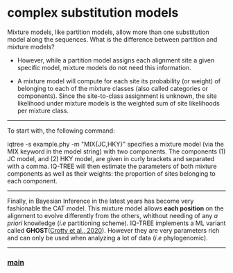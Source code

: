 # complex substitution models 

Mixture models, like partition models, allow more than one substitution model along the sequences. What is the difference between partition and mixture models?

-  However, while a partition model assigns each alignment site a given specific model, mixture models do not need this information. 

- A mixture model will compute for each site its probability (or weight) of belonging to each of the mixture classes (also called categories or components). Since the site-to-class assignment is unknown, the site likelihood under mixture models is the weighted sum of site likelihoods per mixture class.

--- 
To start with, the following command:

iqtree -s example.phy -m "MIX{JC,HKY}"
specifies a mixture model (via the MIX keyword in the model string) with two components. The components (1) JC model, and (2) HKY model, are given in curly brackets and separated with a comma. IQ-TREE will then estimate the parameters of both mixture components as well as their weights: the proportion of sites belonging to each component.




---





Finally, in Bayesian Inference in the latest years has become very fashionable the CAT model. This mixture model allows **each position** on the alignment to evolve differently from the others, whithout needing of any *a priori* knowledge (*i.e* partitioning scheme). IQ-TREE implements a ML variant called **GHOST**([Crotty et al., 2020](https://academic.oup.com/sysbio/article-abstract/69/2/249/5541793?redirectedFrom=fulltext)). However they are very parameters rich and can only be used when analyzing a lot of data (*i.e* phylogenomic).

---

### [main](https://github.com/for-giobbe/MP25/tree/main)